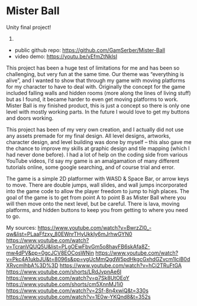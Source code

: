 # Mister Ball
 Unity final project!

1. 
- public github repo: https://github.com/GamSerber/Mister-Ball
- video demo: https://youtu.be/vEfmZtNklsI


This project has been a huge test of limitations for me and has been so challenging, but very fun at the same time. Our theme was “everything is alive”, and I wanted to show that through my game with moving platforms for my character to have to deal with. Originally the concept for the game included falling walls and hidden rooms (more along the lines of living stuff) but as I found, it became harder to even get moving platforms to work. Mister Ball is my finished product, this is just a concept so there is only one level with mostly working parts. In the future I would love to get my buttons and doors working. 

This project has been of my very own creation, and I actually did not use any assets premade for my final design. All level designs, artworks, character design, and level building was done by myself – this also gave me the chance to improve my skills at graphic design and tile mapping (which I had never done before). I had a lot of help on the coding side from various YouTube videos, I’d say my game is an amalgamation of many different tutorials online, some google searching, and of course trial and error. 

The game is a simple 2D platformer with WASD & Space Bar, or arrow keys to move. There are double jumps, wall slides, and wall jumps incorporated into the game code to allow the player freedom to jump to high places. The goal of the game is to get from point A to point B as Mister Ball where you will then move onto the next level, but be careful. There is lava, moving platforms, and hidden buttons to keep you from getting to where you need to go.


My sources:
https://www.youtube.com/watch?v=BwrzZI0_-qw&list=PLaaFfzxy_80EWnrTHyUkkIy6mJrhwGYN0
https://www.youtube.com/watch?v=TcranVQUQ5U&list=PLgOEwFbvGm5o8hayFB6skAfa8Z-mw4dPV&pp=0gcJCV8EOCosWNin
https://www.youtube.com/watch?v=Pkc4A1ukbJU&t=8096s&pp=ygUcMmQgdW5pdHkgcGxhdGZvcm1lciB0dXRvcmlhbA%3D%3D
https://www.youtube.com/watch?v=hCi2TRuFtGA
https://www.youtube.com/shorts/LRdJvpnAe6I
https://www.youtube.com/watch?v=p7Sk8UtOEoY
https://www.youtube.com/shorts/cm5XnnMJ1i0
https://www.youtube.com/watch?v=2Sf-8n4xwiQ&t=330s
https://www.youtube.com/watch?v=1E0w-YKQnd8&t=352s
